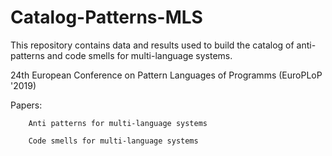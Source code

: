 # Catalog-Patterns-MLS

This repository contains data and results used to build the catalog of anti-patterns and code smells for multi-language systems.

24th European Conference on Pattern Languages of Programms (EuroPLoP '2019)

Papers: 
       
        Anti patterns for multi-language systems 
       
        Code smells for multi-language systems
